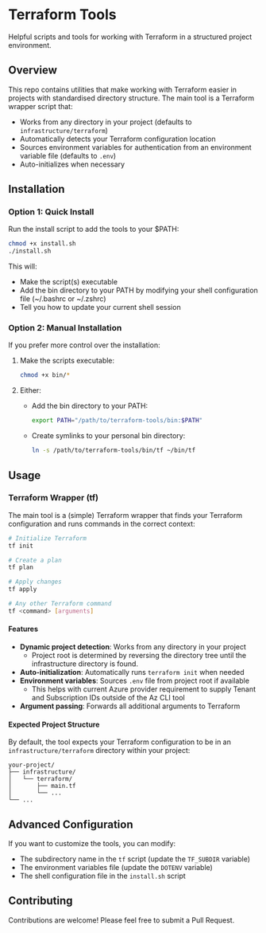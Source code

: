 # Terraform Tools

Helpful scripts and tools for working with Terraform in a structured project environment.

## Overview

This repo contains utilities that make working with Terraform easier in projects with standardised directory structure. The main tool is a Terraform wrapper script that:

- Works from any directory in your project (defaults to `infrastructure/terraform`)
- Automatically detects your Terraform configuration location
- Sources environment variables for authentication from an environment variable file (defaults to `.env`)
- Auto-initializes when necessary

## Installation

### Option 1: Quick Install

Run the install script to add the tools to your $PATH:

```bash
chmod +x install.sh
./install.sh
```

This will:
- Make the script(s) executable
- Add the bin directory to your PATH by modifying your shell configuration file (~/.bashrc or ~/.zshrc)
- Tell you how to update your current shell session

### Option 2: Manual Installation

If you prefer more control over the installation:

1. Make the scripts executable:
   ```bash
   chmod +x bin/*
   ```

2. Either:
   - Add the bin directory to your PATH:
     ```bash
     export PATH="/path/to/terraform-tools/bin:$PATH"
     ```
   - Create symlinks to your personal bin directory:
     ```bash
     ln -s /path/to/terraform-tools/bin/tf ~/bin/tf
     ```

## Usage

### Terraform Wrapper (tf)

The main tool is a (simple) Terraform wrapper that finds your Terraform configuration and runs commands in the correct context:

```bash
# Initialize Terraform
tf init

# Create a plan
tf plan

# Apply changes
tf apply

# Any other Terraform command
tf <command> [arguments]
```

#### Features

- **Dynamic project detection**: Works from any directory in your project
    - Project root is determined by reversing the directory tree until the infrastructure directory is found.
- **Auto-initialization**: Automatically runs `terraform init` when needed
- **Environment variables**: Sources `.env` file from project root if available
    - This helps with current Azure provider requirement to supply Tenant and Subscription IDs outside of the Az CLI tool
- **Argument passing**: Forwards all additional arguments to Terraform

#### Expected Project Structure

By default, the tool expects your Terraform configuration to be in an `infrastructure/terraform` directory within your project:

```
your-project/
├── infrastructure/
│   └── terraform/
│       ├── main.tf
│       └── ...
└── ...
```

## Advanced Configuration

If you want to customize the tools, you can modify:

- The subdirectory name in the `tf` script (update the `TF_SUBDIR` variable)
- The environment variables file (update the `DOTENV` variable)
- The shell configuration file in the `install.sh` script

## Contributing

Contributions are welcome! Please feel free to submit a Pull Request.

